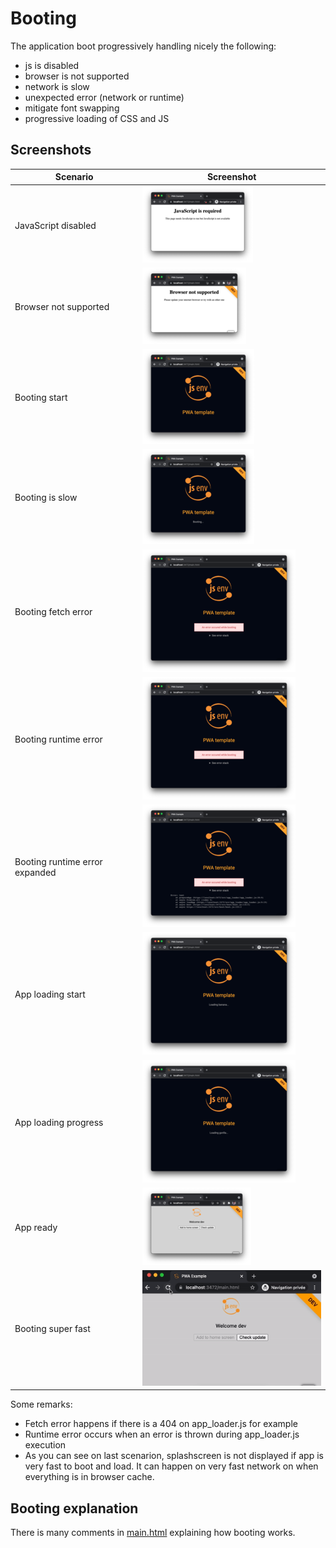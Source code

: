 # Booting

The application boot progressively handling nicely the following:

- js is disabled
- browser is not supported
- network is slow
- unexpected error (network or runtime)
- mitigate font swapping
- progressive loading of CSS and JS

## Screenshots

| Scenario                       | Screenshot                             |
| ------------------------------ | -------------------------------------- |
| JavaScript disabled            | ![stuff](./js_disabled.png)            |
| Browser not supported          | ![stuff](./browser_not_supported.png)  |
| Booting start                  | ![stuff](./booting_start.png)          |
| Booting is slow                | ![stuff](./booting_is_slow.png)        |
| Booting fetch error            | ![stuff](./booting_error.png)          |
| Booting runtime error          | ![stuff](./booting_error.png)          |
| Booting runtime error expanded | ![stuff](./booting_error_expanded.png) |
| App loading start              | ![stuff](./app_loading_start.png)      |
| App loading progress           | ![stuff](./app_loading_progress.png)   |
| App ready                      | ![stuff](./app_ready.png)              |
| Booting super fast             | ![stuff](./booting_super_fast.gif)     |

Some remarks:

- Fetch error happens if there is a 404 on app_loader.js for example
- Runtime error occurs when an error is thrown during app_loader.js execution
- As you can see on last scenarion, splashscreen is not displayed if app is very fast to boot and load. It can happen on very fast network on when everything is in browser cache.

## Booting explanation

There is many comments in [main.html](../../main.html) explaining how booting works.
